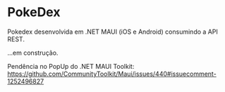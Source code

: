 # PokeDex
 Pokedex desenvolvida em .NET MAUI (iOS e Android) consumindo a API REST.

...em construção.

Pendência no PopUp do .NET MAUI Toolkit: https://github.com/CommunityToolkit/Maui/issues/440#issuecomment-1252496827
